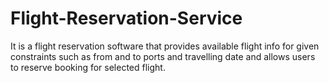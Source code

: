 # Flight-Reservation-Service
It is a flight reservation software that provides available flight info for given constraints such as from and to ports and travelling date and allows users to reserve booking for selected flight.
